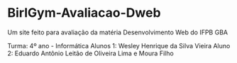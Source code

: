 # BirlGym-Avaliacao-Dweb
Um site feito para avaliação da matéria Desenvolvimento Web do IFPB GBA

Turma: 4º ano - Informática
Alunos 1: Wesley Henrique da Silva Vieira 
Aluno 2: Eduardo Antônio Leitão de Oliveira Lima e Moura Filho
